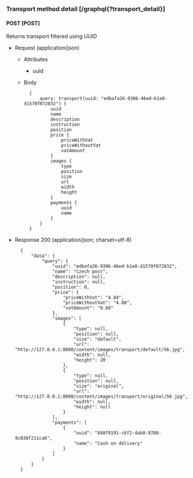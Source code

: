 ### Transport method detail [/graphql{?transport_detail}]

#### POST [POST]

Returns transport filtered using UUID

- Request (application/json)

    - Attributes

        - uuid

    - Body

            {
                query: transport(uuid: "edbafa26-9306-46ed-b1e8-d1570f072832") {
                    uuid
                    name
                    description
                    instruction
                    position
                    price {
                        priceWithVat
                        priceWithoutVat
                        vatAmount
                    }
                    images {
                        type
                        position
                        size
                        url
                        width
                        height
                    }
                    payments {
                        uuid
                        name
                    }
                }
            }

- Response 200 (application/json; charset=utf-8)

        {
            "data": {
                "query": {
                    "uuid": "edbafa26-9306-46ed-b1e8-d1570f072832",
                    "name": "Czech post",
                    "description": null,
                    "instruction": null,
                    "position": 0,
                    "price": {
                        "priceWithVat": "4.84",
                        "priceWithoutVat": "4.00",
                        "vatAmount": "0.84"
                    },
                    "images": [
                        {
                            "type": null,
                            "position": null,
                            "size": "default",
                            "url": "http://127.0.0.1:8000/content/images/transport/default/56.jpg",
                            "width": null,
                            "height": 20
                        },
                        {
                            "type": null,
                            "position": null,
                            "size": "original",
                            "url": "http://127.0.0.1:8000/content/images/transport/original/56.jpg",
                            "width": null,
                            "height": null
                        }
                    ],
                    "payments": [
                        {
                            "uuid": "840f9191-c6f2-4ab0-9788-9c038f211ca6",
                            "name": "Cash on delivery"
                        }
                    ]
                }
            }
        }

